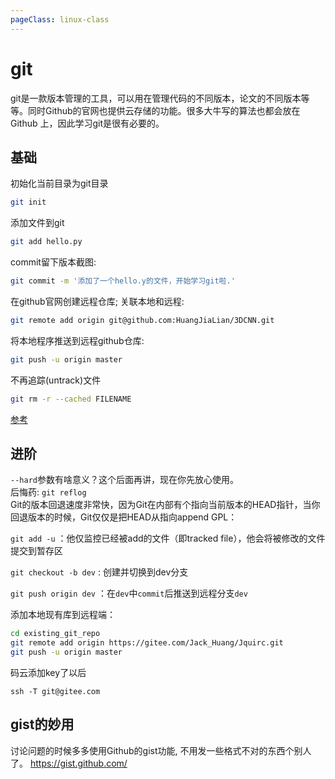 ```yaml
---
pageClass: linux-class
---
```

# git

git是一款版本管理的工具，可以用在管理代码的不同版本，论文的不同版本等等。同时Github的官网也提供云存储的功能。很多大牛写的算法也都会放在Github
上，因此学习git是很有必要的。

## 基础
初始化当前目录为git目录
```bash
git init
```

添加文件到git
```bash
git add hello.py
```

commit留下版本截图:
```bash
git commit -m '添加了一个hello.y的文件，开始学习git啦.'
```

在github官网创建远程仓库;
关联本地和远程:
```bash
git remote add origin git@github.com:HuangJiaLian/3DCNN.git
```

将本地程序推送到远程github仓库:
```bash
git push -u origin master
```

不再追踪(untrack)文件
```bash
git rm -r --cached FILENAME
```

[参考](http://www.codeblocq.com/2016/01/Untrack-files-already-added-to-git-repository-based-on-gitignore/)

## 进阶

`--hard`参数有啥意义？这个后面再讲，现在你先放心使用。<br>
后悔药: `git reflog`<br>
Git的版本回退速度非常快，因为Git在内部有个指向当前版本的HEAD指针，当你回退版本的时候，Git仅仅是把HEAD从指向append GPL：<br>

`git add -u` ：他仅监控已经被add的文件（即tracked file），他会将被修改的文件提交到暂存区

`git checkout -b dev` : 创建并切换到dev分支

`git push origin dev` ：在`dev`中`commit`后推送到远程分支`dev`

添加本地现有库到远程端：
``` bash
cd existing_git_repo
git remote add origin https://gitee.com/Jack_Huang/Jquirc.git
git push -u origin master
```

码云添加key了以后
```
ssh -T git@gitee.com
```

## gist的妙用
讨论问题的时候多多使用Github的gist功能, 不用发一些格式不对的东西个别人了。
https://gist.github.com/
